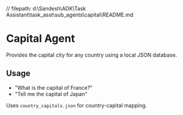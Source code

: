 // filepath: d:\Sandesh\ADK\Task Assistant\task_asst\sub_agents\capital\README.md

# Capital Agent

Provides the capital city for any country using a local JSON database.

## Usage

- "What is the capital of France?"
- "Tell me the capital of Japan"

Uses `country_capitals.json` for country-capital mapping.